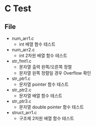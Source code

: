 # C Test

## File

  + num_arr1.c
    + int 배열 함수 테스트
  + num_arr2.c
    + int 2차원 배열 함수 테스트
  + str_fmt1.c
    + 문자열 출력 왼쪽/오른쪽 정렬
	+ 문자열 왼쪽 정렬일 경우 Overflow 확인
  + str_ptr1.c
    + 문자열 pointer 함수 테스트
  + str_ptr2.c
    + 문자열 배열 함수 테스트
  + str_ptr3.c
    + 문자열 double pointer 함수 테스트
  + struct_arr1.c
    + 구조체 2차원 배열 함수 테스트
